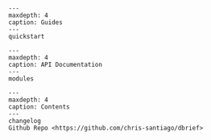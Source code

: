 ```{toctree}
---
maxdepth: 4
caption: Guides
---
quickstart
```

```{toctree}
---
maxdepth: 4
caption: API Documentation
---
modules
```


```{toctree}
---
maxdepth: 4
caption: Contents
---
changelog
Github Repo <https://github.com/chris-santiago/dbrief>
```
